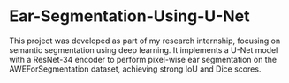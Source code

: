 # Ear-Segmentation-Using-U-Net
This project was developed as part of my research internship, focusing on semantic segmentation using deep learning. It implements a U-Net model with a ResNet-34 encoder to perform pixel-wise ear segmentation on the AWEForSegmentation dataset, achieving strong IoU and Dice scores.
